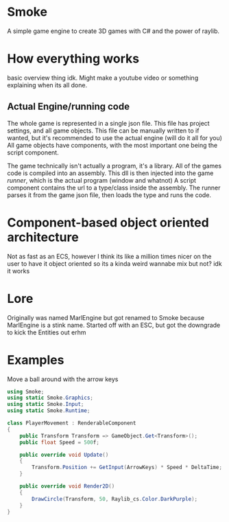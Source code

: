 # Smoke
A simple game engine to create 3D games with C# and the power of raylib.

# How everything works
basic overview thing idk. Might make a youtube video or something explaining when its all done.

## Actual Engine/running code
The whole game is represented in a single json file. This file has project settings, and all game objects. This file can be manually written to if wanted, but it's recommended to use the actual engine (will do it all for you) All game objects have components, with the most important one being the script component.

The game technically isn't actually a program, it's a library. All of the games code is compiled into an assembly. This dll is then injected into the game *runner*, which is the actual program (window and whatnot) A script component contains the url to a type/class inside the assembly. The runner parses it from the game json file, then loads the type and runs the code.

# Component-based object oriented architecture
Not as fast as an ECS, however I think its like a million times nicer on the user to have it object oriented so its a kinda weird wannabe mix but not? idk it works

# Lore
Originally was named MarlEngine but got renamed to Smoke because MarlEngine is a stink name. Started off with an ESC, but got the downgrade to kick the Entities out erhm

# Examples
Move a ball around with the arrow keys
```cs
using Smoke;
using static Smoke.Graphics;
using static Smoke.Input;
using static Smoke.Runtime;

class PlayerMovement : RenderableComponent
{
	public Transform Transform => GameObject.Get<Transform>();
	public float Speed = 500f;

	public override void Update()
	{
		Transform.Position += GetInput(ArrowKeys) * Speed * DeltaTime;
	}

	public override void Render2D()
	{
		DrawCircle(Transform, 50, Raylib_cs.Color.DarkPurple);
	}
}
```